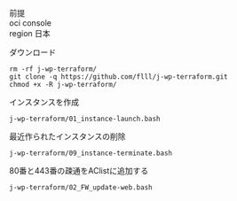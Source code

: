 前提  
oci console  
region 日本

ダウンロード
```
rm -rf j-wp-terraform/
git clone -q https://github.com/flll/j-wp-terraform.git
chmod +x -R j-wp-terraform/
```



インスタンスを作成
```
j-wp-terraform/01_instance-launch.bash
```



最近作られたインスタンスの削除
```
j-wp-terraform/09_instance-terminate.bash
```



80番と443番の疎通をAClistに追加する
```
j-wp-terraform/02_FW_update-web.bash
```